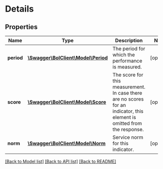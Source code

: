 # Details

## Properties
Name | Type | Description | Notes
------------ | ------------- | ------------- | -------------
**period** | [**\Swagger\BolClient\Model\Period**](Period.md) | The period for which the performance is measured. | [optional] 
**score** | [**\Swagger\BolClient\Model\Score**](Score.md) | The score for this measurement. In case there are no scores for an indicator, this element is omitted from the response. | [optional] 
**norm** | [**\Swagger\BolClient\Model\Norm**](Norm.md) | Service norm for this indicator. | [optional] 

[[Back to Model list]](../README.md#documentation-for-models) [[Back to API list]](../README.md#documentation-for-api-endpoints) [[Back to README]](../README.md)


